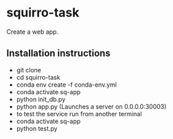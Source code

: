 # squirro-task
Create a web app.

## Installation instructions
- git clone 
- cd squirro-task
- conda env create -f conda-env.yml
- conda activate sq-app
- python init_db.py
- python app.py (Launches a server on 0.0.0.0:30003)
- to test the service run from another terminal
- conda activate sq-app
- python test.py
